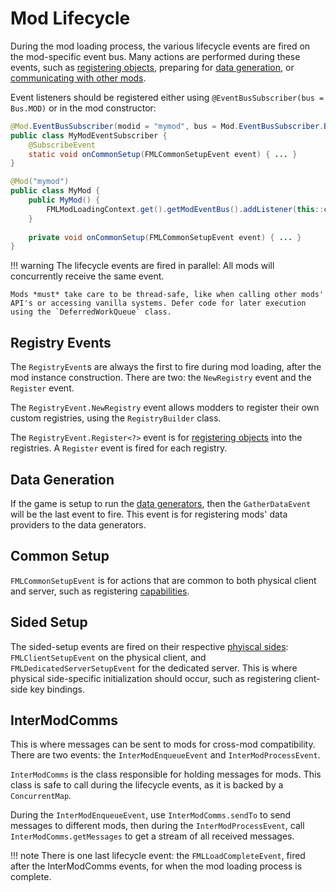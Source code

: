 Mod Lifecycle
==============

During the mod loading process, the various lifecycle events are fired on the mod-specific event bus. Many actions are performed during these events, such as [registering objects][registering], preparing for [data generation][datagen], or [communicating with other mods][imc].

Event listeners should be registered either using `@EventBusSubscriber(bus = Bus.MOD)` or in the mod constructor:

```Java
@Mod.EventBusSubscriber(modid = "mymod", bus = Mod.EventBusSubscriber.Bus.MOD)
public class MyModEventSubscriber {
    @SubscribeEvent
    static void onCommonSetup(FMLCommonSetupEvent event) { ... }
}

@Mod("mymod")
public class MyMod {
    public MyMod() {
        FMLModLoadingContext.get().getModEventBus().addListener(this::commonSetup);
    } 
  
    private void onCommonSetup(FMLCommonSetupEvent event) { ... }
}
```

!!! warning
    The lifecycle events are fired in parallel: All mods will concurrently receive the same event.
    
    Mods *must* take care to be thread-safe, like when calling other mods' API's or accessing vanilla systems. Defer code for later execution using the `DeferredWorkQueue` class.

Registry Events
---------------

The `RegistryEvent`s are always the first to fire during mod loading, after the mod instance construction. There are two: the `NewRegistry` event and the `Register` event.

The `RegistryEvent.NewRegistry` event allows modders to register their own custom registries, using the `RegistryBuilder` class.

The `RegistryEvent.Register<?>` event is for [registering objects][registering] into the registries. A `Register` event is fired for each registry. 

Data Generation
---------------

If the game is setup to run the [data generators][datagen], then the `GatherDataEvent` will be the last event to fire. This event is for registering mods' data providers to the data generators.

Common Setup
------------

`FMLCommonSetupEvent` is for actions that are common to both physical client and server, such as registering [capabilities][capabilities].

Sided Setup
-----------

The sided-setup events are fired on their respective [phyiscal sides][sides]: `FMLClientSetupEvent` on the physical client, and `FMLDedicatedServerSetupEvent` for the dedicated server. This is where physical side-specific initialization should occur, such as registering client-side key bindings.

InterModComms
-------------

This is where messages can be sent to mods for cross-mod compatibility. There are two events: the `InterModEnqueueEvent` and `InterModProcessEvent`.

`InterModComms` is the class responsible for holding messages for mods. This class is safe to call during the lifecycle events, as it is backed by a `ConcurrentMap`.

During the `InterModEnqueueEvent`, use `InterModComms.sendTo` to send messages to different mods, then during the `InterModProcessEvent`, call `InterModComms.getMessages` to get a stream of all received messages.

!!! note
    There is one last lifecycle event: the `FMLLoadCompleteEvent`, fired after the InterModComms events, for when the mod loading process is complete.

[registering]: registries.md#methods-for-registering
[capabilities]: ../datastorage/capabilities.md
[datagen]: ../datagen/intro.md
[imc]: lifecycle.md#intermodcomms
[sides]: sides.md
